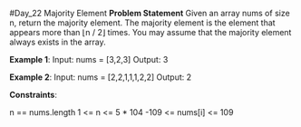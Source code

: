 #Day_22 Majority Element
**Problem Statement**
Given an array nums of size n, return the majority element.
The majority element is the element that appears more than ⌊n / 2⌋ times. You may assume that the majority element always exists in the array.

 
**Example 1**:
Input: nums = [3,2,3]
Output: 3

**Example 2**:
Input: nums = [2,2,1,1,1,2,2]
Output: 2
 

**Constraints**:

n == nums.length
1 <= n <= 5 * 104
-109 <= nums[i] <= 109